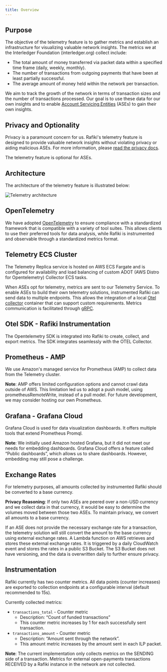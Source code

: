 ```yaml
---
title: Overview
---
```


## Purpose

The objective of the telemetry feature is to gather metrics and establish an infrastructure for visualizing valuable network insights. The metrics we at the Interledger Foundation (interledger.org) collect include:

- The total amount of money transferred via packet data within a specified time frame (daily, weekly, monthly).
- The number of transactions from outgoing payments that have been at least partially successful.
- The average amount of money held within the network per transaction.

We aim to track the growth of the network in terms of transaction sizes and the number of transactions processed. Our goal is to use these data for our own insights and to enable [Account Servicing Entities](/reference/glossary#account-servicing-entity) (ASEs) to gain their own insights.

## Privacy and Optionality

Privacy is a paramount concern for us. Rafiki's telemetry feature is designed to provide valuable network insights without violating privacy or aiding malicious ASEs. For more information, please [read the privacy docs](../privacy).

The telemetry feature is optional for ASEs.

## Architecture

The architecture of the telemetry feature is illustrated below:

![Telemetry architecture](/img/telemetry-architecture.png)

## OpenTelemetry

We have adopted [OpenTelemetry](https://opentelemetry.io/) to ensure compliance with a standardized framework that is compatible with a variety of tool suites. This allows clients to use their preferred tools for data analysis, while Rafiki is instrumented and observable through a standardized metrics format.

## Telemetry ECS Cluster

The Telemetry Replica service is hosted on AWS ECS Fargate and is configured for availability and load balancing of custom ADOT (AWS Distro for Opentelemetry) Collector ECS tasks.

When ASEs opt for telemetry, metrics are sent to our Telemetry Service. To enable ASEs to build their own telemetry solutions, instrumented Rafiki can send data to multiple endpoints. This allows the integration of a local [Otel collector](https://opentelemetry.io/docs/collector/) container that can support custom requirements. Metrics communication is facilitated through [gRPC](https://grpc.io/).

## Otel SDK - Rafiki Instrumentation

The Opentelemetry SDK is integrated into Rafiki to create, collect, and export metrics. The SDK integrates seamlessly with the OTEL Collector.

## Prometheus - AMP

We use Amazon's managed service for Prometheus (AMP) to collect data from the Telemetry cluster.

**Note**: AMP offers limited configuration options and cannot crawl data outside of AWS. This limitation led us to adopt a push model, using prometheusRemoteWrite, instead of a pull model. For future development, we may consider hosting our own Prometheus.

## Grafana - Grafana Cloud

Grafana Cloud is used for data visualization dashboards. It offers multiple tools that extend Prometheus Promql.

**Note**: We initially used Amazon hosted Grafana, but it did not meet our needs for embedding dashboards. Grafana Cloud offers a feature called “Public dashboards”, which allows us to share dashboards. However, embedding may still pose a challenge.

## Exchange Rates

For telemetry purposes, all amounts collected by instrumented Rafiki should be converted to a base currency.

**Privacy Reasoning**: If only two ASEs are peered over a non-USD currency and we collect data in that currency, it would be easy to determine the volumes moved between those two ASEs. To maintain privacy, we convert all amounts to a base currency.

If an ASE does not provide the necessary exchange rate for a transaction, the telemetry solution will still convert the amount to the base currency using external exchange rates. A Lambda function on AWS retrieves and stores these external exchange rates. It is triggered by a daily CloudWatch event and stores the rates in a public S3 Bucket. The S3 Bucket does not have versioning, and the data is overwritten daily to further ensure privacy.

## Instrumentation

Rafiki currently has two counter metrics. All data points (counter increases) are exported to collection endpoints at a configurable interval (default recommended to 15s).

Currently collected metrics:

- `transactions_total` - Counter metric
  - Description: “Count of funded transactions”
  - This counter metric increases by 1 for each successfully sent transaction.
- `transactions_amount` - Counter metric
  - Description: “Amount sent through the network”.
  - This amount metric increases by the amount sent in each ILP packet.

**Note**: The current implementation only collects metrics on the SENDING side of a transaction. Metrics for external open-payments transactions RECEIVED by a Rafiki instance in the network are not collected.
